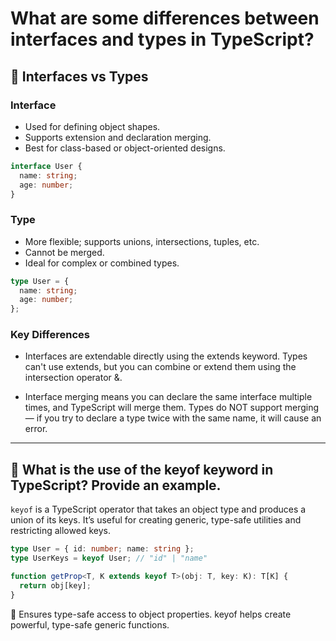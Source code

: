 # What are some differences between interfaces and types in TypeScript?

## 🔹 Interfaces vs Types

### Interface

- Used for defining object shapes.
- Supports extension and declaration merging.
- Best for class-based or object-oriented designs.

```ts
interface User {
  name: string;
  age: number;
}
```

### Type

- More flexible; supports unions, intersections, tuples, etc.
- Cannot be merged.
- Ideal for complex or combined types.

```ts
type User = {
  name: string;
  age: number;
};
```

### Key Differences

- Interfaces are extendable directly using the extends keyword. Types can't use extends, but you can combine or extend them using the intersection operator &.

- Interface merging means you can declare the same interface multiple times, and TypeScript will merge them. Types do NOT support merging — if you try to declare a type twice with the same name, it will cause an error.

---

## 🔹 What is the use of the keyof keyword in TypeScript? Provide an example.

`keyof` is a TypeScript operator that takes an object type and produces a union of its keys. It’s useful for creating generic, type-safe utilities and restricting allowed keys.

```ts
type User = { id: number; name: string };
type UserKeys = keyof User; // "id" | "name"

function getProp<T, K extends keyof T>(obj: T, key: K): T[K] {
  return obj[key];
}
```

🔸 Ensures type-safe access to object properties. keyof helps create powerful, type-safe generic functions.
